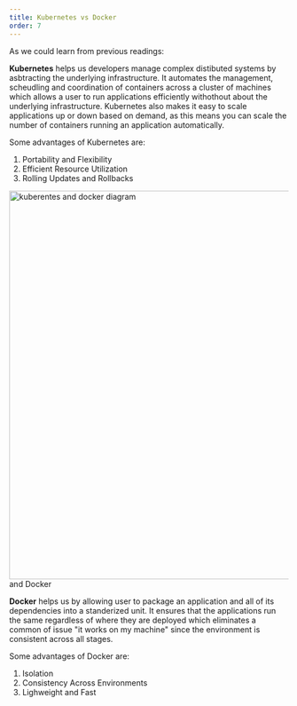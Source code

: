 ```yaml
---
title: Kubernetes vs Docker
order: 7
---
```


As we could learn from previous readings: 

**Kubernetes** helps us developers manage complex distibuted systems by asbtracting the underlying infrastructure. It automates the management, scheudling and coordination of containers across a cluster of machines which allows a user to run applications efficiently withothout about the underlying infrastructure. Kubernetes also makes it easy to scale applications up or down based on demand, as this means you can scale the number of containers running an application automatically.

Some advantages of Kubernetes are:
1. Portability and Flexibility
2. Efficient Resource Utilization
3. Rolling Updates and Rollbacks

<img src="img/kubernetes_vs_docker.png" alt="kuberentes and docker diagram" width= "700"/> and Docker

**Docker** helps us by allowing user to package an application and all of its dependencies into a standerized unit. It ensures that the applications run the same regardless of where they are deployed which eliminates a common of issue "it works on my machine" since the environment is consistent across all stages.

Some advantages of Docker are:
1. Isolation
2. Consistency Across Environments
3. Lighweight and Fast
